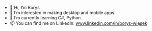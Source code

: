 - 👋 Hi, I’m Borys
- 👀 I’m interested in making desktop and mobile apps.
- 🌱 I’m currently learning C#, Python. 
- 📫 You can find me on LinkedIn:
www.linkedin.com/in/borys-więsek

